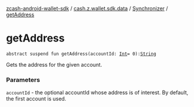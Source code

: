 [zcash-android-wallet-sdk](../../index.md) / [cash.z.wallet.sdk.data](../index.md) / [Synchronizer](index.md) / [getAddress](./get-address.md)

# getAddress

`abstract suspend fun getAddress(accountId: `[`Int`](https://kotlinlang.org/api/latest/jvm/stdlib/kotlin/-int/index.html)` = 0): `[`String`](https://kotlinlang.org/api/latest/jvm/stdlib/kotlin/-string/index.html)

Gets the address for the given account.

### Parameters

`accountId` - the optional accountId whose address is of interest. By default, the first account is used.